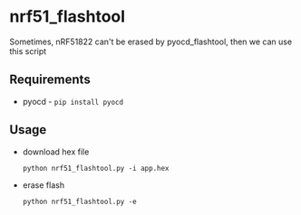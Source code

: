 nrf51_flashtool
===============

Sometimes, nRF51822 can't be erased by pyocd_flashtool, then we can use this script

## Requirements
+ pyocd - `pip install pyocd`


## Usage
+ download hex file

  `python nrf51_flashtool.py -i app.hex`

+ erase flash

  `python nrf51_flashtool.py -e`
  